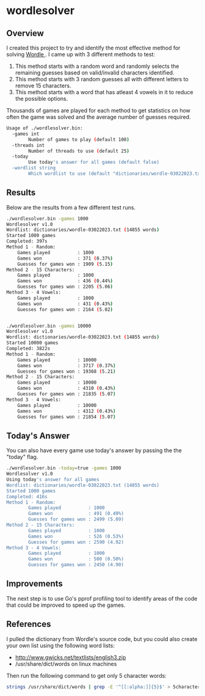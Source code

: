 # wordlesolver

## Overview
I created this project to try and identify the most effective method for solving [Wordle ](https://www.nytimes.com/games/wordle/index.html). I came up with 3 different methods to test:

1. This method starts with a random word and randomly selects the remaining guesses based on valid/invalid characters identified.
2. This method starts with 3 random guesses all with different letters to remove 15 characters.
3. This method starts with a word that has atleast 4 vowels in it to reduce the possible options.

Thousands of games are played for each method to get statistics on how often the game was solved and the average number of guesses required.

```bash
Usage of ./wordlesolver.bin:
  -games int
        Number of games to play (default 100)
  -threads int
        Number of threads to use (default 25)
  -today
        Use today's answer for all games (default false)
  -wordlist string
        Which wordlist to use (default "dictionaries/wordle-03022023.txt")
```

## Results
Below are the results from a few different test runs.

```bash
./wordlesolver.bin -games 1000
Wordlesolver v1.0
Wordlist: dictionaries/wordle-03022023.txt (14855 words)
Started 1000 games
Completed: 397s
Method 1 - Random:
	Games played          : 1000
	Games won             : 371 (0.37%)
	Guesses for games won : 1909 (5.15)
Method 2 - 15 Characters:
	Games played          : 1000
	Games won             : 436 (0.44%)
	Guesses for games won : 2205 (5.06)
Method 3 - 4 Vowels:
	Games played          : 1000
	Games won             : 431 (0.43%)
	Guesses for games won : 2164 (5.02)


./wordlesolver.bin -games 10000
Wordlesolver v1.0
Wordlist: dictionaries/wordle-03022023.txt (14855 words)
Started 10000 games
Completed: 3822s
Method 1 - Random:
	Games played          : 10000
	Games won             : 3717 (0.37%)
	Guesses for games won : 19368 (5.21)
Method 2 - 15 Characters:
	Games played          : 10000
	Games won             : 4310 (0.43%)
	Guesses for games won : 21835 (5.07)
Method 3 - 4 Vowels:
	Games played          : 10000
	Games won             : 4312 (0.43%)
	Guesses for games won : 21854 (5.07)
```

## Today's Answer
You can also have every game use today's answer by passing the the "today" flag.

```bash
./wordlesolver.bin -today=true -games 1000
Wordlesolver v1.0
Using today's answer for all games
Wordlist: dictionaries/wordle-03022023.txt (14855 words)
Started 1000 games
Completed: 416s
Method 1 - Random:
        Games played          : 1000
        Games won             : 491 (0.49%)
        Guesses for games won : 2499 (5.09)
Method 2 - 15 Characters:
        Games played          : 1000
        Games won             : 526 (0.53%)
        Guesses for games won : 2590 (4.92)
Method 3 - 4 Vowels:
        Games played          : 1000
        Games won             : 500 (0.50%)
        Guesses for games won : 2450 (4.90)
```

## Improvements
The next step is to use Go's pprof profiling tool to identify areas of the code that could be improved to speed up the games.

## References
I pulled the dictionary from Wordle's source code, but you could also create your own list using the following word lists:
-  http://www.gwicks.net/textlists/english3.zip
- /usr/share/dict/words on linux machines

Then run the following command to get only 5 character words:
```bash
strings /usr/share/dict/words | grep -E '^[[:alpha:]]{5}$' > 5characterwords.txt
```

